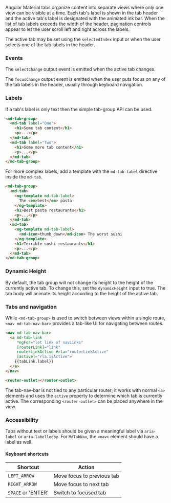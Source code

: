 Angular Material tabs organize content into separate views where only one view can be
visible at a time. Each tab's label is shown in the tab header and the active
tab's label is designated with the animated ink bar. When the list of tab labels exceeds the width
of the header, pagination controls appear to let the user scroll left and right across the labels.

The active tab may be set using the `selectedIndex` input or when the user selects one of the
tab labels in the header.

<!-- example(tabs-overview) -->

### Events

The `selectChange` output event is emitted when the active tab changes.

The `focusChange` output event is emitted when the user puts focus on any of the tab labels in
the header, usually through keyboard navigation.

### Labels

If a tab's label is only text then the simple tab-group API can be used.

```html
<md-tab-group>
  <md-tab label="One">
    <h1>Some tab content</h1>
    <p>...</p>
  </md-tab>
  <md-tab label="Two">
    <h1>Some more tab content</h1>
    <p>...</p>
  </md-tab>
</md-tab-group>
```

For more complex labels, add a template with the `md-tab-label` directive inside the `md-tab`.

```html
<md-tab-group>
  <md-tab>
    <ng-template md-tab-label>
      The <em>best</em> pasta
    </ng-template>
    <h1>Best pasta restaurants</h1>
    <p>...</p>
  </md-tab>
  <md-tab>
    <ng-template md-tab-label>
      <md-icon>thumb_down</md-icon> The worst sushi
    </ng-template>
    <h1>Terrible sushi restaurants</h1>
    <p>...</p>
  </md-tab>
</md-tab-group>
```

### Dynamic Height

By default, the tab group will not change its height to the height of the currently active tab. To
change this, set the `dynamicHeight` input to true. The tab body will animate its height according
 to the height of the active tab.

### Tabs and navigation
While `<md-tab-group>` is used to switch between views within a single route, `<nav md-tab-nav-bar>`
provides a tab-like UI for navigating between routes.
```html
<nav md-tab-nav-bar>
  <a md-tab-link
     *ngFor="let link of navLinks"
     [routerLink]="link"
     routerLinkActive #rla="routerLinkActive"
     [active]="rla.isActive">
    {{tabLink.label}}
  </a>
</nav>

<router-outlet></router-outlet>
```

The tab-nav-bar is not tied to any particular router; it works with normal `<a>` elements and uses
the `active` property to determine which tab is currently active. The corresponding
`<router-outlet>` can be placed anywhere in the view.

### Accessibility
Tabs without text or labels should be given a meaningful label via `aria-label` or
`aria-labelledby`. For `MdTabNav`, the `<nav>` element should have a label as well.


#### Keyboard shortcuts

| Shortcut             | Action                     |
|----------------------|----------------------------|
| `LEFT_ARROW`         | Move focus to previous tab |
| `RIGHT_ARROW`        | Move focus to next tab     |
| `SPACE` or 'ENTER'   | Switch to focused tab      |

